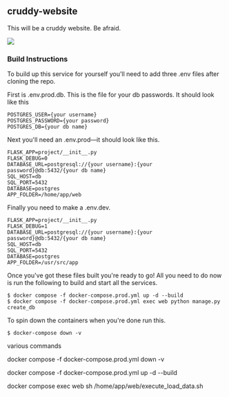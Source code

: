 ## cruddy-website

This will be a cruddy website. Be afraid.

[![](https://github.com/RowanGray472/cruddy-website/workflows/tests/badge.svg)](https://github.com/RowanGray472/cruddy-website/actions?query=workflow%3Atests)


### Build Instructions

To build up this service for yourself you'll need to add three .env files after cloning the repo.

First is .env.prod.db. This is the file for your db passwords. It should look like this

```
POSTGRES_USER={your username}
POSTGRES_PASSWORD={your password}
POSTGRES_DB={your db name}
```

Next you'll need an .env.prod—it should look like this.

```
FLASK_APP=project/__init__.py
FLASK_DEBUG=0
DATABASE_URL=postgresql://{your username}:{your password}@db:5432/{your db name}
SQL_HOST=db
SQL_PORT=5432
DATABASE=postgres
APP_FOLDER=/home/app/web
```

Finally you need to make a .env.dev.

```
FLASK_APP=project/__init__.py
FLASK_DEBUG=1
DATABASE_URL=postgresql://{your username}:{your password}@db:5432/{your db name}
SQL_HOST=db
SQL_PORT=5432
DATABASE=postgres
APP_FOLDER=/usr/src/app
```

Once you've got these files built you're ready to go! All you need to do now is run the following to build and start all the services.

```
$ docker compose -f docker-compose.prod.yml up -d --build
$ docker compose -f docker-compose.prod.yml exec web python manage.py create_db
```

To spin down the containers when you're done run this.

```
$ docker-compose down -v
```


various commands

docker compose -f docker-compose.prod.yml down -v

docker compose -f docker-compose.prod.yml up -d --build

docker compose exec web sh /home/app/web/execute_load_data.sh
